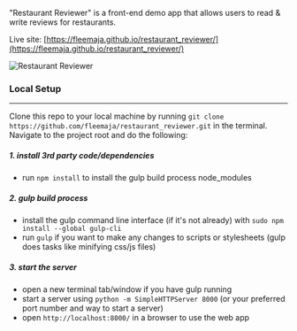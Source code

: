 "Restaurant Reviewer" is a front-end demo app that allows users to read & write reviews for restaurants.

Live site: [https://fleemaja.github.io/restaurant_reviewer/](https://fleemaja.github.io/restaurant_reviewer/)

![Restaurant Reviewer](http://res.cloudinary.com/dkw0kkkgd/image/upload/v1480358582/Screen_Shot_2016-11-28_at_12.48.09_PM_wmfvop.png)

### Local Setup
***

Clone this repo to your local machine by running `git clone https://github.com/fleemaja/restaurant_reviewer.git` in the terminal.
Navigate to the project root and do the following:


##### 1. install 3rd party code/dependencies
  * run `npm install` to install the gulp build process node_modules

##### 2. gulp build process
  * install the gulp command line interface (if it's not already) with `sudo npm install --global gulp-cli`
  * run `gulp` if you want to make any changes to scripts or stylesheets (gulp does tasks like minifying css/js files)

##### 3. start the server
  * open a new terminal tab/window if you have gulp running
  * start a server using `python -m SimpleHTTPServer 8000` (or your preferred port number and way to start a server)
  * open `http://localhost:8000/` in a browser to use the web app
